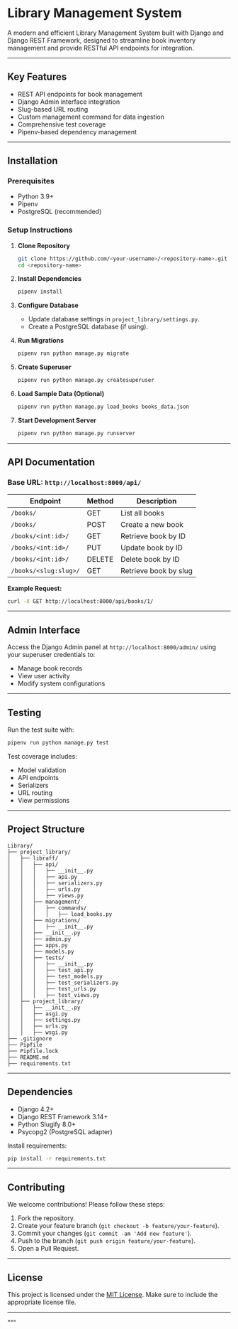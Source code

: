# Library Management System

A modern and efficient Library Management System built with Django and Django REST Framework, designed to streamline book inventory management and provide RESTful API endpoints for integration.

---

## Key Features

- REST API endpoints for book management
- Django Admin interface integration
- Slug-based URL routing
- Custom management command for data ingestion
- Comprehensive test coverage
- Pipenv-based dependency management

---

## Installation

### Prerequisites
- Python 3.9+
- Pipenv
- PostgreSQL (recommended)

### Setup Instructions

1. **Clone Repository**
   ```bash
   git clone https://github.com/<your-username>/<repository-name>.git
   cd <repository-name>
   ```

2. **Install Dependencies**
   ```bash
   pipenv install
   ```

3. **Configure Database**
   - Update database settings in `project_library/settings.py`.
   - Create a PostgreSQL database (if using).

4. **Run Migrations**
   ```bash
   pipenv run python manage.py migrate
   ```

5. **Create Superuser**
   ```bash
   pipenv run python manage.py createsuperuser
   ```

6. **Load Sample Data (Optional)**
   ```bash
   pipenv run python manage.py load_books books_data.json
   ```

7. **Start Development Server**
   ```bash
   pipenv run python manage.py runserver
   ```

---

## API Documentation

### Base URL: `http://localhost:8000/api/`

| Endpoint              | Method | Description            |
|-----------------------|--------|------------------------|
| `/books/`             | GET    | List all books         |
| `/books/`             | POST   | Create a new book      |
| `/books/<int:id>/`    | GET    | Retrieve book by ID    |
| `/books/<int:id>/`    | PUT    | Update book by ID      |
| `/books/<int:id>/`    | DELETE | Delete book by ID      |
| `/books/<slug:slug>/` | GET    | Retrieve book by slug  |

**Example Request:**
```bash
curl -X GET http://localhost:8000/api/books/1/
```

---

## Admin Interface

Access the Django Admin panel at `http://localhost:8000/admin/` using your superuser credentials to:
- Manage book records
- View user activity
- Modify system configurations

---

## Testing

Run the test suite with:
```bash
pipenv run python manage.py test
```

Test coverage includes:
- Model validation
- API endpoints
- Serializers
- URL routing
- View permissions

---

## Project Structure

```plaintext
Library/
├── project_library/
│   ├── libraff/
│   │   ├── api/
│   │   │   ├── __init__.py
│   │   │   ├── api.py
│   │   │   ├── serializers.py
│   │   │   ├── urls.py
│   │   │   ├── views.py
│   │   ├── management/
│   │   │   ├── commands/
│   │   │   │   ├── load_books.py
│   │   ├── migrations/
│   │   │   ├── __init__.py
│   │   ├── __init__.py
│   │   ├── admin.py
│   │   ├── apps.py
│   │   ├── models.py
│   │   ├── tests/
│   │   │   ├── __init__.py
│   │   │   ├── test_api.py
│   │   │   ├── test_models.py
│   │   │   ├── test_serializers.py
│   │   │   ├── test_urls.py
│   │   │   ├── test_views.py
│   ├── project_library/
│   │   ├── __init__.py
│   │   ├── asgi.py
│   │   ├── settings.py
│   │   ├── urls.py
│   │   ├── wsgi.py
├── .gitignore
├── Pipfile
├── Pipfile.lock
├── README.md
├── requirements.txt
```

---

## Dependencies

- Django 4.2+
- Django REST Framework 3.14+
- Python Slugify 8.0+
- Psycopg2 (PostgreSQL adapter)

Install requirements:
```bash
pip install -r requirements.txt
```

---

## Contributing

We welcome contributions! Please follow these steps:

1. Fork the repository.
2. Create your feature branch (`git checkout -b feature/your-feature`).
3. Commit your changes (`git commit -am 'Add new feature'`).
4. Push to the branch (`git push origin feature/your-feature`).
5. Open a Pull Request.

---

## License

This project is licensed under the [MIT License](LICENSE). Make sure to include the appropriate license file.

---

"""